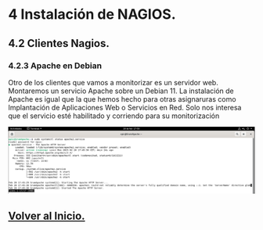 # 4 Instalación de NAGIOS.
## 4.2 Clientes Nagios.
### 4.2.3 Apache en Debian

Otro de los clientes que vamos a monitorizar es un servidor web. Montaremos un servicio Apache sobre un Debian 11. La instalación de Apache es igual que la que hemos hecho para otras asignaruras como Implantación de Aplicaciones Web o Servicios en Red. Solo nos interesa que el servicio esté habilitado y corriendo para su monitorización

![ApacheRunning](-/../Capturas/ApacheRunning.png)

## [Volver al Inicio.](../README.md)
